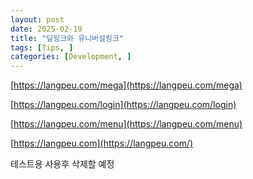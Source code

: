 ```yaml
---
layout: post
date: 2025-02-19
title: "딮링크와 유니버설링크"
tags: [Tips, ]
categories: [Development, ]
---
```



[https://langpeu.com/mega](https://langpeu.com/mega)


[https://langpeu.com/login](https://langpeu.com/login)


[https://langpeu.com/menu](https://langpeu.com/menu)


[https://langpeu.com](https://langpeu.com/)



테스트용 사용후 삭제할 예정

